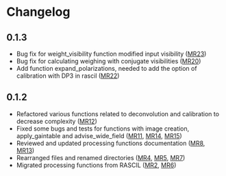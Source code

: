 # Changelog

0.1.3
----
* Bug fix for weight_visibility function modified input visibility ([MR23](https://gitlab.com/ska-telescope/sdp/ska-sdp-func-python/-/merge_requests/23))
* Bug fix for calculating weighing with conjugate visibilities ([MR20](https://gitlab.com/ska-telescope/sdp/ska-sdp-func-python/-/merge_requests/20))
* Add function expand_polarizations, needed to add the option of calibration with DP3 in rascil ([MR22](https://gitlab.com/ska-telescope/sdp/ska-sdp-func-python/-/merge_requests/22))

0.1.2
----
* Refactored various functions related to deconvolution and calibration to decrease complexity ([MR12](https://gitlab.com/ska-telescope/sdp/ska-sdp-func-python/-/merge_requests/12))
* Fixed some bugs and tests for functions with image creation, apply_gaintable and advise_wide_field ([MR11](https://gitlab.com/ska-telescope/sdp/ska-sdp-func-python/-/merge_requests/11), [MR14](https://gitlab.com/ska-telescope/sdp/ska-sdp-func-python/-/merge_requests/14), [MR15](https://gitlab.com/ska-telescope/sdp/ska-sdp-func-python/-/merge_requests/15))
* Reviewed and updated processing functions documentation ([MR8](https://gitlab.com/ska-telescope/sdp/ska-sdp-func-python/-/merge_requests/8), [MR13](https://gitlab.com/ska-telescope/sdp/ska-sdp-func-python/-/merge_requests/13))
* Rearranged files and renamed directories ([MR4](https://gitlab.com/ska-telescope/sdp/ska-sdp-func-python/-/merge_requests/4), [MR5](https://gitlab.com/ska-telescope/sdp/ska-sdp-func-python/-/merge_requests/5), [MR7](https://gitlab.com/ska-telescope/sdp/ska-sdp-func-python/-/merge_requests/7))
* Migrated processing functions from RASCIL ([MR2](https://gitlab.com/ska-telescope/sdp/ska-sdp-func-python/-/merge_requests/2), [MR6](https://gitlab.com/ska-telescope/sdp/ska-sdp-func-python/-/merge_requests/6))
